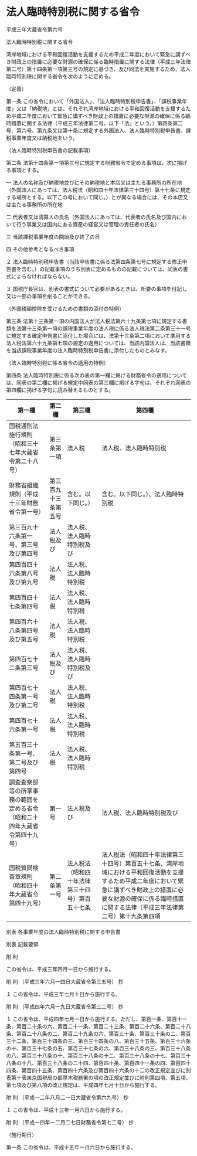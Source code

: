 # 法人臨時特別税に関する省令

平成三年大蔵省令第六号

法人臨時特別税に関する省令

湾岸地域における平和回復活動を支援するため平成二年度において緊急に講ずべき財政上の措置に必要な財源の確保に係る臨時措置に関する法律（平成三年法律第二号）第十四条第一項第三号の規定に基づき、及び同法を実施するため、法人臨時特別税に関する省令を次のように定める。

（定義）

第一条 この省令において「外国法人」、「法人臨時特別税申告書」、「課税事業年度」又は「納税地」とは、それぞれ湾岸地域における平和回復活動を支援するため平成二年度において緊急に講ずべき財政上の措置に必要な財源の確保に係る臨時措置に関する法律（平成三年法律第二号。以下「法」という。）第四条第二号、第六号、第九条又は第十条に規定する外国法人、法人臨時特別税申告書、課税事業年度又は納税地をいう。

（法人臨時特別税申告書の記載事項）

第二条 法第十四条第一項第三号に規定する財務省令で定める事項は、次に掲げる事項とする。

一 法人の名称及び納税地並びにその納税地と本店又は主たる事務所の所在地（外国法人にあっては、法人税法（昭和四十年法律第三十四号）第十七条に規定する場所とする。以下この号において同じ。）とが異なる場合には、その本店又は主たる事務所の所在地

二 代表者又は清算人の氏名（外国法人にあっては、代表者の氏名及び国内において行う事業又は国内にある資産の経営又は管理の責任者の氏名）

三 当該課税事業年度の開始及び終了の日

四 その他参考となるべき事項

２ 法人臨時特別税申告書（当該申告書に係る法第四条第七号に規定する修正申告書を含む。）の記載事項のうち別表に定めるものの記載については、同表の書式によらなければならない。

３ 国税庁長官は、別表の書式について必要があるときは、所要の事項を付記し又は一部の事項を削ることができる。

（外国税額控除を受けるための書類の添付の特例）

第三条 法第十三条第一項の内国法人が法人税法第六十九条第七項に規定する書類を法第十三条第一項の課税事業年度の法人税に係る法人税法第二条第三十一号に規定する確定申告書に添付した場合には、法第十三条第二項において準用する法人税法第六十九条第七項の規定の適用については、当該内国法人は、当該書類を当該課税事業年度の法人臨時特別税申告書に添付したものとみなす。

（法人臨時特別税に係る省令の適用の特例）

第四条 法人臨時特別税に係る次の表の第一欄に掲げる財務省令の適用については、同表の第二欄に掲げる規定中同表の第三欄に掲げる字句は、それぞれ同表の第四欄に掲げる字句に読み替えるものとする。

第一欄 | 第二欄 | 第三欄 | 第四欄  
---|---|---|---  
国税通則法施行規則（昭和三十七年大蔵省令第二十八号） | 第三条第一項 | 法人税 | 法人税、法人臨時特別税  
財務省組織規則（平成十三年財務省令第一号） | 第三百九十三条第五号 | 含む。以下同じ。） | 含む。以下同じ。）、法人臨時特別税  
第三百九十六条第一号、第三号及び第四号 | 法人税及び | 法人税、法人臨時特別税及び  
第四百四十六条第八号及び第九号 | 法人税 | 法人税、法人臨時特別税  
第四百四十七条第四号 | 法人税 | 法人税、法人臨時特別税  
第四百六十八条第四号及び第五号 | 法人税 | 法人税、法人臨時特別税  
第四百七十二条第三号 | 法人税及び | 法人税、法人臨時特別税及び  
第四百七十四条第一号及び第二号 | 法人税 | 法人税、法人臨時特別税  
第四百七十六条第一号 | 法人税 | 法人税、法人臨時特別税  
第五百三十条第一号、第二号及び第四号 | 法人税 | 法人税、法人臨時特別税  
調査査察部等の所掌事務の範囲を定める省令（昭和二十四年大蔵省令第四十九号） | 第一号 | 法人税及び | 法人税、法人臨時特別税及び  
国税質問検査章規則（昭和四十年大蔵省令第四十九号） | 第二条第一号 | 法人税法（昭和四十年法律第三十四号）第百五十七条 | 法人税法（昭和四十年法律第三十四号）第百五十七条、湾岸地域における平和回復活動を支援するため平成二年度において緊急に講ずべき財政上の措置に必要な財源の確保に係る臨時措置に関する法律（平成三年法律第二号）第十九条第四項  
  
別表 各事業年度の法人臨時特別税に関する申告書

別表 記載要領

附 則

この省令は、平成三年四月一日から施行する。

附 則 （平成三年六月一四日大蔵省令第三五号） 抄

１ この省令は、平成三年七月十日から施行する。

附 則 （平成四年六月一九日大蔵省令第三二号） 抄

１ この省令は、平成四年七月一日から施行する。ただし、第百一条、第百十一条、第百二十条の六、第百二十一条、第百二十三条、第百二十六条、第百二十八条、第百二十八条の二、第百二十九条の六、第百三十条、第百三十条の二、第百三十二条、第百三十四条の三、第百三十四条の八、第百三十五条、第百三十六条の十、第百三十七条の五、第百三十七条の六、第百三十八条の三、第百三十八条の八、第百三十八条の十、第百三十八条の十二、第百三十八条の十七、第百三十八条の十八、第百三十八条の二十四、第百四十条、第百四十一条の四、第百四十四条、第百四十五条、第百四十六条及び第百四十六条の十二の改正規定並びに別表第十表東京国税局の部厚木税務署の項の改正規定並びに附則第四項、第五項、第七項及び第八項の改正規定は、平成四年七月十日から施行する。

附 則 （平成一二年八月二一日大蔵省令第六九号） 抄

１ この省令は、平成十三年一月六日から施行する。

附 則 （平成一四年一二月二七日財務省令第七二号） 抄

（施行期日）

第一条 この省令は、平成十五年一月六日から施行する。
